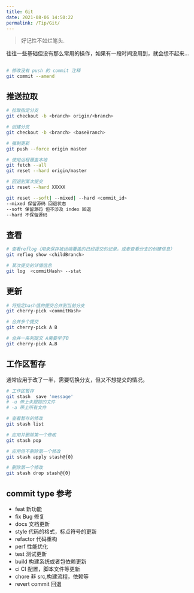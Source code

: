 ```yaml
---
title: Git
date: 2021-08-06 14:50:22
permalink: /Tip/Git/
---
```


> 好记性不如烂笔头. 

往往一些基础但没有那么常用的操作，如果有一段时间没用到，就会想不起来...

## 
```bash
# 修改没有 push 的 commit 注释
git commit --amend 
```
## 推送拉取

```bash
# 拉取指定分支
git checkout -b <branch> origin/<branch>

# 创建分支
git checkout -b <branch> <baseBranch>

# 强制更新
git push --force origin master

# 使用远程覆盖本地
git fetch --all
git reset --hard origin/master

# 回退到某次提交
git reset --hard XXXXX   

git reset --soft| --mixed| --hard <commit_id>
--mixed 保留源码 回退状态
--soft 保留源码 但不涉及 index 回退
--hard 不保留源码


```

## 查看
``` bash
# 查看reflog（用来保存被远端覆盖的已经提交的记录，或者查看分支的创建信息）
git reflog show <childBranch>

# 某次提交的详情信息
git log  <commitHash> --stat

```
## 更新
```bash
# 将指定hash值的提交合并到当前分支
git cherry-pick <commitHash>

# 合并多个提交
git cherry-pick A B 

# 合并一系列提交 A需要早于B
git cherry-pick A…B 
```

## 工作区暂存
通常应用于改了一半，需要切换分支，但又不想提交的情况。
```bash
# 工作区暂存
git stash  save 'message' 
# -u 带上未跟踪的文件
# -a 带上所有文件

# 查看暂存的修改
git stash list

# 应用并删除第一个修改
git stash pop

# 应用但不删除第一个修改
git stash apply stash@{0}

# 删除第一个修改
git stash drop stash@{0}
```

## commit type 参考

* feat 新功能
* fix Bug 修复
* docs 文档更新
* style 代码的格式，标点符号的更新
* refactor 代码重构
* perf 性能优化
* test 测试更新
* build 构建系统或者包依赖更新
* ci CI 配置，脚本文件等更新
* chore 非 src,构建流程，依赖等 
* revert commit 回退